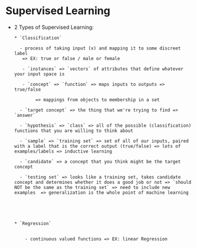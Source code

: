# Supervised Learning

- 2 Types of Supervised Learning:


      * `Classification`

        - process of taking input (x) and mapping it to some discreet label
         => EX: true or false / male or female

         - `instances` => `vectors` of attributes that define whatever your input space is

         - `concept` => `function` => maps inputs to outputs => true/false

              => mappings from objects to membership in a set

        - `target concept` => the thing that we're trying to find => `answer`

        - `hypothesis` => `class` => all of the possible (classification) functions that you are willing to think about

        - `sample` => `training set` => set of all of our inputs, paired with a label that is the correct output (true/false) => lots of examples/labels => inductive learning

        - `candidate` => a concept that you think might be the target concept

        - `testing set` => looks like a training set, takes candidate concept and determines whether it does a good job or not => `should NOT be the same as the training set` => need to include new examples  => generalization is the whole point of machine learning

        



      * `Regression`


          - continuous valued functions => EX: linear Regression
